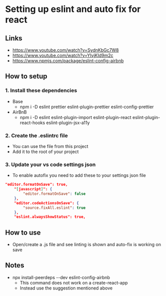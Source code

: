 # Setting up eslint and auto fix for react

## Links
- https://www.youtube.com/watch?v=SydnKbGc7W8
- https://www.youtube.com/watch?v=YIvjKId9m2c
- https://www.npmjs.com/package/eslint-config-airbnb

## How to setup

### 1. Install these dependencies
- Base
  - npm i -D eslint prettier eslint-plugin-prettier eslint-config-prettier
- AirBnB
  - npm i -D eslint eslint-plugin-import eslint-plugin-react eslint-plugin-react-hooks eslint-plugin-jsx-a11y
 
### 2. Create the .eslintrc file
- You can use the file from this project
- Add it to the root of your project

### 3. Update your vs code settings json
- To enable autofix you need to add these to your settings json file
```json
"editor.formatOnSave": true,
    "[javascript]": {
        "editor.formatOnSave": false
    },
    "editor.codeActionsOnSave": {
        "source.fixAll.eslint": true
    },
    "eslint.alwaysShowStatus": true,
```

## How to use
- Open/create a .js file and see linting is shown and auto-fix is working on save

## Notes

- npx install-peerdeps --dev eslint-config-airbnb
  - This command does not work on a create-react-app
  - Instead use the suggestion mentioned above
